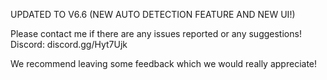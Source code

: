 UPDATED TO V6.6 (NEW AUTO DETECTION FEATURE AND NEW UI!)

Please contact me if there are any issues reported or any suggestions!
Discord: discord.gg/Hyt7Ujk

We recommend leaving some feedback which we would really appreciate!
